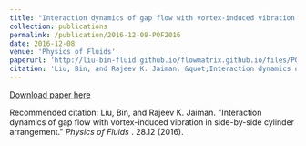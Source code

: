 ```yaml
---
title: "Interaction dynamics of gap flow with vortex-induced vibration in side-by-side cylinder arrangement"
collection: publications
permalink: /publication/2016-12-08-POF2016
date: 2016-12-08
venue: 'Physics of Fluids'
paperurl: 'http://liu-bin-fluid.github.io/flowmatrix.github.io/files/POF2016.pdf'
citation: 'Liu, Bin, and Rajeev K. Jaiman. &quot;Interaction dynamics of gap flow with vortex-induced vibration in side-by-side cylinder arrangement.&quot; <i>Physics of Fluids </i>. 28.12 (2016).'
---
```


<a href='http://liu-bin-fluid.github.io/flowmatrix.github.io/files/POF2016.pdf'>Download paper here</a>

Recommended citation: Liu, Bin, and Rajeev K. Jaiman. "Interaction dynamics of gap flow with vortex-induced vibration in side-by-side cylinder arrangement." <i>Physics of Fluids </i>. 28.12 (2016).